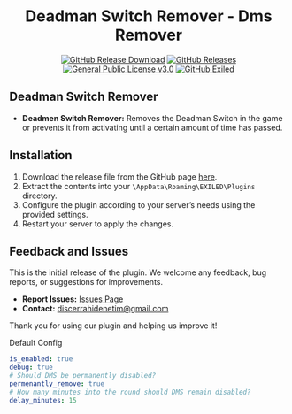 <h1 align="center">Deadman Switch Remover - Dms Remover</h1> 
<div align="center">
<a href="https://github.com/MS-crew/DeadmanSwitchRemover/releases"><img src="https://img.shields.io/github/downloads/MS-crew/DeadmanSwitchRemover/total?style=for-the-badge&logo=githubactions&label=Downloads" alt="GitHub Release Download"></a> <a href="https://github.com/MS-crew/DeadmanSwitchRemover/releases"><img src="https://img.shields.io/badge/Build-1.5.0-brightgreen?style=for-the-badge&logo=gitbook" alt="GitHub Releases"></a> 
<a href="https://github.com/MS-crew/DeadmanSwitchRemover/blob/master/LICENSE">
<img src="https://img.shields.io/badge/Licence-GNU_3.0-blue?style=for-the-badge&logo=gitbook" alt="General Public License v3.0"></a> 
<a href="https://github.com/ExMod-Team/EXILED"><img src="https://img.shields.io/badge/Exiled-9.5.1-red?style=for-the-badge&logo=gitbook" alt="GitHub Exiled"></a> 
</div>

## Deadman Switch Remover

- **Deadmen Switch Remover:** Removes the Deadman Switch in the game or prevents it from activating until a certain amount of time has passed.

## Installation

1. Download the release file from the GitHub page [here](https://github.com/MS-crew/DeadmanSwitchRemover/releases).
2. Extract the contents into your `\AppData\Roaming\EXILED\Plugins` directory.
3. Configure the plugin according to your server’s needs using the provided settings.
4. Restart your server to apply the changes.

## Feedback and Issues

This is the initial release of the plugin. We welcome any feedback, bug reports, or suggestions for improvements.

- **Report Issues:** [Issues Page](https://github.com/MS-crew/DeadmanSwitchRemover/issues)
- **Contact:** [discerrahidenetim@gmail.com](mailto:discerrahidenetim@gmail.com)

Thank you for using our plugin and helping us improve it!

Default Config
```yml
is_enabled: true
debug: true
# Should DMS be permanently disabled?
permenantly_remove: true
# How many minutes into the round should DMS remain disabled?
delay_minutes: 15
```
